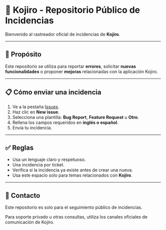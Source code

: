 # 🐛 Kojiro - Repositorio Público de Incidencias

Bienvenido al rastreador oficial de incidencias de **Kojiro**.

---

## 📌 Propósito

Este repositorio se utiliza para reportar **errores**, solicitar **nuevas funcionalidades** o proponer **mejoras** relacionadas con la aplicación Kojiro.

---

## 📋 Cómo enviar una incidencia

1. Ve a la pestaña [Issues](https://github.com/Kanin-020/Kojiro-Issues/issues).
2. Haz clic en **New issue**.
3. Selecciona una plantilla: **Bug Report**, **Feature Request** u **Otro**.
4. Rellena los campos requeridos en **inglés o español**.
5. Envía tu incidencia.

---

## ✅ Reglas

- Usa un lenguaje claro y respetuoso.
- Una incidencia por ticket.
- Verifica si la incidencia ya existe antes de crear una nueva.
- Usa este espacio solo para temas relacionados con **Kojiro**.

---

## 📧 Contacto

Este repositorio es solo para el seguimiento público de incidencias.

Para soporte privado u otras consultas, utiliza los canales oficiales de comunicación de Kojiro.
